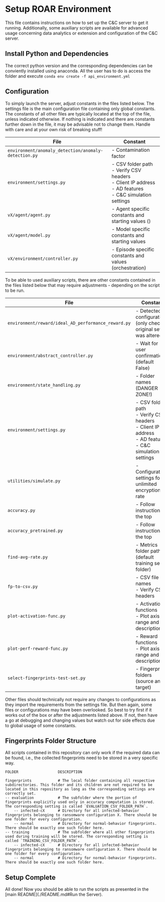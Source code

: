# Setup ROAR Environment

This file contains instructions on how to set up the C&C server to get it running.
Additionally, some auxiliary scripts are available for advanced usage concerning data analytics or extension and configuration of the C&C server.





## Install Python and Dependencies
The correct python version and the corresponding dependencies can be conviently installed using anaconda. All the user has to do is access the folder and execute ``conda env create -f api_environment.yml``


## Configuration
To simply launch the server, adjust constants in the files listed below.
The settings file is the main configuration file containing only global constants.
The constants of all other files are typically located at the top of the file, unless indicated otherwise.
If nothing is indicated and there are constants further down in the file, it may be advisable not to change them.
Handle with care and at your own risk of breaking stuff! 

| File                                                 | Constant                                                                                                       |
|------------------------------------------------------|----------------------------------------------------------------------------------------------------------------|
| `environment/anomaly_detection/anomaly-detection.py` | - Contamination factor                                                                                         |
| `environment/settings.py`                            | - CSV folder path<br>- Verify CSV headers<br>- Client IP address<br>- AD features<br>- C&C simulation settings |
| `vX/agent/agent.py`                                  | - Agent specific constants and starting values ()                                                              |
| `vX/agent/model.py`                                  | - Model specific constants and starting values                                                                 |
| `vX/environment/controller.py`                       | - Episode specific constants and values (orchestration)                                                        |

To be able to used auxiliary scripts, there are other constants contained in the files listed below that may require adjustments - depending on the script to be run.

| File                                                | Constant                                                                                                       |
|-----------------------------------------------------|----------------------------------------------------------------------------------------------------------------|
| `environment/reward/ideal_AD_performance_reward.py` | - Detected configurations (only check if original set was altered)                                             |
| `environment/abstract_controller.py`                | - Wait for user confirmation (default False)                                                                   |
| `environment/state_handling.py`                     | - Folder names (DANGER ZONE!)                                                                                  |
| `environment/settings.py`                           | - CSV folder path<br>- Verify CSV headers<br>- Client IP address<br>- AD features<br>- C&C simulation settings |
| `utilities/simulate.py`                             | - Configuration settings for unlimited encryption rate                                                         |
| `accuracy.py`                                       | - Follow instructions at the top                                                                               |
| `accuracy_pretrained.py`                            | - Follow instructions at the top                                                                               |
| `find-avg-rate.py`                                  | - Metrics folder path (default training set folder)                                                            |
| `fp-to-csv.py`                                      | - CSV file names<br>- Verify CSV headers                                                                       |
| `plot-activation-func.py`                           | - Activation functions<br>- Plot axis range and descriptions                                                   |
| `plot-perf-reward-func.py`                          | - Reward functions<br>- Plot axis range and descriptions                                                       |
| `select-fingerprints-test-set.py`                   | - Fingerprint folders (source and target)                                                                      |

Other files should technically not require any changes to configurations as they import the requirements from the settings file.
But then again, some files or configurations may have been overlooked.
So best to try first if it works out of the box or after the adjustments listed above.
If not, then have a go at debugging and changing values but watch out for side effects due to global usage of some constants.





## Fingerprints Folder Structure

All scripts contained in this repository can only work if the required data can be found, i.e., the collected fingerprints need to be stored in a very specific way.

```
FOLDER                  DESCRIPTION

fingerprints            # The local folder containing all respective subdirectories. This folder and its children are not required to be located in this repository as long as the corresponding settings are correctly set.
-- evaluation           # The subfolder where the portion of fingerprints explicitly used only in accuracy computation is stored. The corresponding setting is called `EVALUATION_CSV_FOLDER_PATH`.
    -- infected-cX      # Directory for all infected-behavior fingerprints belonging to ransomware configuration X. There should be one folder for every configuration.
    -- normal           # Directory for normal-behavior fingerprints. There should be exactly one such folder here.
-- training             # The subfolder where all other fingerprints used during training will be stored. The corresponding setting is called `TRAINING_CSV_FOLDER_PATH`.
    -- infected-cX      # Directory for all infected-behavior fingerprints belonging to ransomware configuration X. There should be one folder for every configuration.
    -- normal           # Directory for normal-behavior fingerprints. There should be exactly one such folder here.
```





## Setup Complete
All done!
Now you should be able to run the scripts as presented in the [main README](./README.md#Run the Server).
